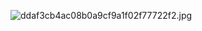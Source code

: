 ![ddaf3cb4ac08b0a9cf9a1f02f77722f2.jpg](https://github.com/user-attachments/assets/58e14037-3133-4cfa-ba07-98f2e32f8763)
